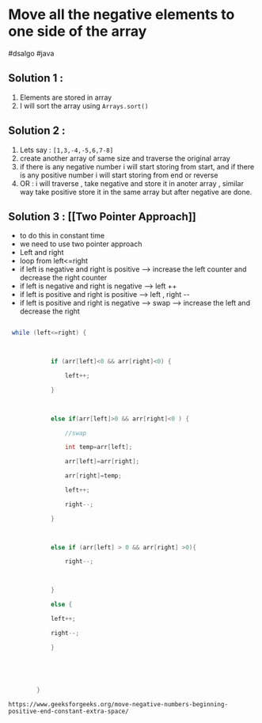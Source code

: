 # Move all the negative elements to one side of the array

#dsalgo
#java 


## Solution 1 :
1. Elements are stored in array
2. I will sort the array using `Arrays.sort()`


## Solution 2 :
1. Lets say : ``[1,3,-4,-5,6,7-8]``
2. create another array of same size and traverse the original array
3. if there is any negative number i will start storing from start, and if there is any positive number i will start  storing from end or reverse
4. OR : i will traverse , take negative and store it in anoter array , similar way take positive store it in the same array but after negative are done.

## Solution 3 :   [[Two Pointer Approach]] 
- to do this in constant time 
- we need to use two pointer approach
- Left and right
- loop from left<=right
- if left is negative and right is positive --> increase the left counter and decrease the right counter
- if left is negative and right is negative --> left ++
- if left is positive and right is positive --> left , right --
- if left is positive and right is negative --> swap --> increase the left and decrease the right 


```java

 while (left<=right) {

  

            if (arr[left]<0 && arr[right]<0) {

                left++;

            }

  

            else if(arr[left]>0 && arr[right]<0 ) {

                //swap

                int temp=arr[left];

                arr[left]=arr[right];

                arr[right]=temp;

                left++;

                right--;

            }

  

            else if (arr[left] > 0 && arr[right] >0){

                right--;

  

            }

            else {

            left++;

            right--;

            }

  

  

        }
```

```
https://www.geeksforgeeks.org/move-negative-numbers-beginning-positive-end-constant-extra-space/
```

